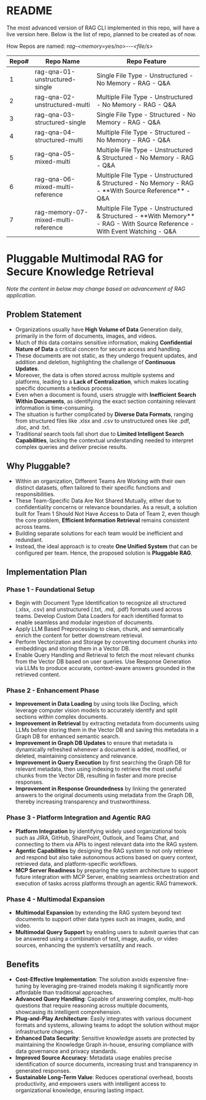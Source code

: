 # README

The most advanced version of RAG CLI implemented in this repo, will have a live version here.
Below is the list of repo, planned to be created as of now.

How Repos are named: *rag-<memory=yes/no>-<sequence number>-<data type>-<file/s>*

| Repo# | Repo Name                           | Repo Feature                                                                                                                   |
| ----- | ----------------------------------- | ------------------------------------------------------------------------------------------------------------------------------ |
| 1     | rag-qna-01-unstructured-single      | Single File Type - Unstructured - No Memory - RAG - Q&A                                                                        |
| 2     | rag-qna-02-unstructured-multi       | Multiple File Type - Unstructured - No Memory - RAG - Q&A                                                                      |
| 3     | rag-qna-03-structured-single        | Single File Type - Structured - No Memory - RAG - Q&A                                                                          |
| 4     | rag-qna-04-structured-multi         | Multiple File Type - Structured - No Memory - RAG - Q&A                                                                        |
| 5     | rag-qna-05-mixed-multi              | Multiple File Type - Unstructured & Structured - No Memory - RAG - Q&A                                                         |
| 6     | rag-qna-06-mixed-multi-reference    | Multiple File Type - Unstructured & Structured - No Memory - RAG - \*\*With Source Reference\*\* - Q&A                         |
| 7     | rag-memory-07-mixed-multi-reference | Multiple File Type - Unstructured & Structured - \*\*With Memory\*\* - RAG - With Source Reference - With Event Watching - Q&A |



# Pluggable Multimodal RAG for Secure Knowledge Retrieval

*Note the content in below may change based on advancement of RAG application.*

## Problem Statement
- Organizations usually have **High Volume of Data** Generation daily, primarily in the form of documents, images, and videos. 
- Much of this data contains sensitive information, making **Confidential Nature of Data** a critical concern for secure access and handling.
- These documents are not static, as they undergo frequent updates, and addition and deletion, highlighting the challenge of **Continuous Updates**.
- Moreover, the data is often stored across multiple systems and platforms, leading to a **Lack of Centralization**, which makes locating specific documents a tedious process.
- Even when a document is found, users struggle with **Inefficient Search Within Documents**, as identifying the exact section containing relevant information is time-consuming.
- The situation is further complicated by **Diverse Data Formats**, ranging from structured files like .xlsx and .csv to unstructured ones like .pdf, .doc, and .txt.
- Traditional search tools fall short due to **Limited Intelligent Search Capabilities**, lacking the contextual understanding needed to interpret complex queries and deliver precise results.

## Why Pluggable?
- Within an organization, Different Teams Are Working with their own distinct datasets, often tailored to their specific functions and responsibilities. 
- These Team-Specific Data Are Not Shared Mutually, either due to confidentiality concerns or relevance boundaries. As a result, a solution built for Team 1 Should Not Have Access to Data of Team 2, even though the core problem, **Efficient Information Retrieval** remains consistent across teams.
- Building separate solutions for each team would be inefficient and redundant.
- Instead, the ideal approach is to create **One Unified System** that can be configured per team. Hence, the proposed solution is **Pluggable RAG**.

## Implementation Plan

### Phase 1 - Foundational Setup
- Begin with Document Type Identification to recognize all structured (.xlsx, .csv) and unstructured (.txt, .md, .pdf) formats used across teams. Develop Custom Data Loaders for each identified format to enable seamless and modular ingestion of documents.
- Apply LLM Based Preprocessing to clean, chunk, and semantically enrich the content for better downstream retrieval.
- Perform Vectorization and Storage by converting document chunks into embeddings and storing them in a Vector DB.
- Enable Query Handling and Retrieval to fetch the most relevant chunks from the Vector DB based on user queries. Use Response Generation via LLMs to produce accurate, context-aware answers grounded in the retrieved content.

### Phase 2 - Enhancement Phase
- **Improvement in Data Loading** by using tools like Docling, which leverage computer vision models to accurately identify and split sections within complex documents.
- **Improvement in Retrieval** by extracting metadata from documents using LLMs before storing them in the Vector DB and saving this metadata in a Graph DB for enhanced semantic search.
- **Improvement in Graph DB Updates** to ensure that metadata is dynamically refreshed whenever a document is added, modified, or deleted, maintaining consistency and relevance.
- **Improvement in Query Execution** by first searching the Graph DB for relevant metadata, then using indexing to retrieve the most useful chunks from the Vector DB, resulting in faster and more precise responses.
- **Improvement in Response Groundedness** by linking the generated answers to the original documents using metadata from the Graph DB, thereby increasing transparency and trustworthiness.

### Phase 3 - Platform Integration and Agentic RAG
- **Platform Integration** by identifying widely used organizational tools such as JIRA, GitHub, SharePoint, Outlook, and Teams Chat, and connecting to them via APIs to ingest relevant data into the RAG system.
- **Agentic Capabilities** by designing the RAG system to not only retrieve and respond but also take autonomous actions based on query context, retrieved data, and platform-specific workflows.
- **MCP Server Readiness** by preparing the system architecture to support future integration with MCP Server, enabling seamless orchestration and execution of tasks across platforms through an agentic RAG framework.

### Phase 4 - Multimodal Expansion
- **Multimodal Expansion** by extending the RAG system beyond text documents to support other data types such as images, audio, and video.
- **Multimodal Query Support** by enabling users to submit queries that can be answered using a combination of text, image, audio, or video sources, enhancing the system’s versatility and reach.

## Benefits
- **Cost-Effective Implementation**: The solution avoids expensive fine-tuning by leveraging pre-trained models making it significantly more affordable than traditional approaches.
- **Advanced Query Handling**: Capable of answering complex, multi-hop questions that require reasoning across multiple documents, showcasing its intelligent comprehension.
- **Plug-and-Play Architecture**: Easily integrates with various document formats and systems, allowing teams to adopt the solution without major infrastructure changes.
- **Enhanced Data Security**: Sensitive knowledge assets are protected by maintaining the Knowledge Graph in-house, ensuring compliance with data governance and privacy standards.
- **Improved Source Accuracy**: Metadata usage enables precise identification of source documents, increasing trust and transparency in generated responses.
- **Sustainable Long-Term Value**: Reduces operational overhead, boosts productivity, and empowers users with intelligent access to organizational knowledge, ensuring lasting impact.